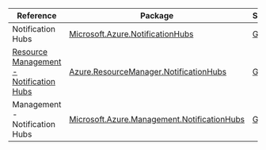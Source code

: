 | Reference | Package | Source |
|---|---|---|
|Notification Hubs|[Microsoft.Azure.NotificationHubs](https://www.nuget.org/packages/Microsoft.Azure.NotificationHubs)|[GitHub](https://github.com/Azure/azure-sdk-for-net)|
|[Resource Management - Notification Hubs](resourcemanager.notificationhubs-readme.md)|[Azure.ResourceManager.NotificationHubs](https://www.nuget.org/packages/Azure.ResourceManager.NotificationHubs)|[GitHub](https://github.com/Azure/azure-sdk-for-net/blob/main/sdk/notificationhubs/Azure.ResourceManager.NotificationHubs)|
|Management - Notification Hubs|[Microsoft.Azure.Management.NotificationHubs](https://www.nuget.org/packages/Microsoft.Azure.Management.NotificationHubs)|[GitHub](https://github.com/Azure/azure-sdk-for-net)|

